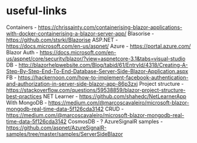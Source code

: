 # useful-links

Containers - https://chrissainty.com/containerising-blazor-applications-with-docker-containerising-a-blazor-server-app/
Blasorise - https://github.com/stsrki/Blazorise
ASP.NET - https://docs.microsoft.com/en-us/aspnet/
Azure - https://portal.azure.com/
Blazor Auth - https://docs.microsoft.com/en-us/aspnet/core/security/blazor/?view=aspnetcore-3.1&tabs=visual-studio
DB - http://blazorhelpwebsite.com/Blog/tabid/61/EntryId/4318/Creating-A-Step-By-Step-End-To-End-Database-Server-Side-Blazor-Application.aspx
FB - https://hackernoon.com/how-to-implement-facebook-authentication-and-authorization-in-server-side-blazor-app-86p3zxj
Project structure - https://stackoverflow.com/questions/59538859/blazor-project-structure-best-practices
NET Learner - https://github.com/shahedc/NetLearnerApp
With MongoDB - https://medium.com/@marcoscavaleiro/microsoft-blazor-mongodb-real-time-data-5f126cda3142
CRUD - https://medium.com/@marcoscavaleiro/microsoft-blazor-mongodb-real-time-data-5f126cda3142
CosmosDB - ?
AzureSignalR samples - https://github.com/aspnet/AzureSignalR-samples/tree/master/samples/ServerSideBlazor

